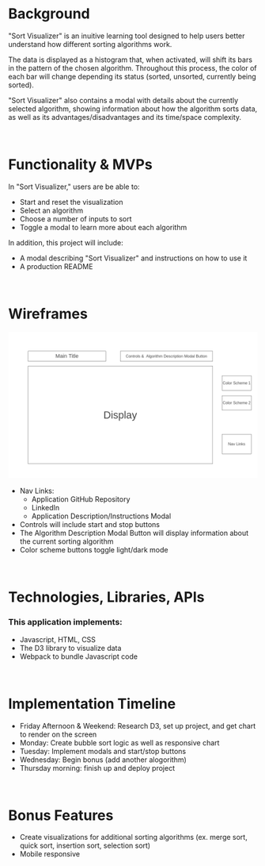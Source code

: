 <h1>Background</h1>

"Sort Visualizer" is an inuitive learning tool designed to help users better understand how different sorting algorithms work.

The data is displayed as a histogram that, when activated, will shift its bars in the pattern of the chosen algorithm. Throughout this process, the color of each bar will change depending its status (sorted, unsorted, currently being sorted).

"Sort Visualizer" also contains a modal with details about the currently selected algorithm, showing information about how the algorithm sorts data, as well as its advantages/disadvantages and its time/space complexity.

<br>

<h1>Functionality & MVPs</h1>

In "Sort Visualizer," users are be able to:
<ul>
    <li>Start and reset the visualization</li>
    <li>Select an algorithm</li>
    <li>Choose a number of inputs to sort</li>
    <li>Toggle a modal to learn more about each algorithm</li>
</ul>
In addition, this project will include:
<ul>
    <li>A modal describing "Sort Visualizer" and instructions on how to use it</li>
    <li>A production README</li>
</ul>

<br>

<h1>Wireframes</h1>
<img src="./images/wireframe.png" alt="wireframe" />
<br>
<ul>
    <li>
    Nav Links:
        <ul>
            <li>Application GitHub Repository</li>
            <li>LinkedIn</li>
            <li>Application Description/Instructions Modal</li>
        </ul>
    </li>
    <li>Controls will include start and stop buttons</li>
    <li>The Algorithm Description Modal Button will display information about the current sorting algorithm</li>
    <li>Color scheme buttons toggle light/dark mode</li>
</ul>

<br>

<h1>Technologies, Libraries, APIs</h1>
<h3>This application implements:</h3> 
<ul>
    <li>Javascript, HTML, CSS</li>
    <li>The D3 library to visualize data</li>
    <li>Webpack to bundle Javascript code</li>
</ul>

<br>

<h1>Implementation Timeline</h1>
<ul>
    <li>
        Friday Afternoon & Weekend: Research D3, set up project, and get chart to render on the screen
    </li>
    <li>
        Monday: Create bubble sort logic as well as responsive chart
    </li>
    <li>
        Tuesday: Implement modals and start/stop buttons
    </li>
    <li>
        Wednesday: Begin bonus (add another alogorithm)
    </li>
    <li>
        Thursday morning: finish up and deploy project
    </li>
</ul>

<br>

<h1>Bonus Features</h1>
<ul>
    <li>Create visualizations for additional sorting algorithms (ex. merge sort, quick sort, insertion sort, selection sort)</li>
    <li>Mobile responsive</li>
</ul>

